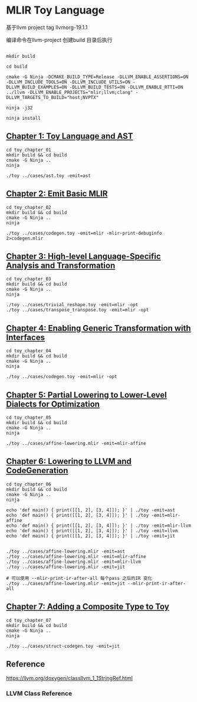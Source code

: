 # MLIR Toy Language

基于llvm project tag llvmorg-19.1.1

编译命令在llvm-project 创建build 目录后执行

```shell

mkdir build

cd build

cmake -G Ninja -DCMAKE_BUILD_TYPE=Release -DLLVM_ENABLE_ASSERTIONS=ON -DLLVM_INCLUDE_TOOLS=ON -DLLVM_INCLUDE_UTILS=ON -DLLVM_BUILD_EXAMPLES=ON -DLLVM_BUILD_TESTS=ON -DLLVM_ENABLE_RTTI=ON ../llvm -DLLVM_ENABLE_PROJECTS="mlir;llvm;clang" -DLLVM_TARGETS_TO_BUILD="host;NVPTX"

ninja -j32

ninja install
```

## [Chapter 1: Toy Language and AST](toy_chapter_01/README.md)

```shell
cd toy_chapter_01
mkdir build && cd build
cmake -G Ninja ..
ninja

./toy ../cases/ast.toy -emit=ast

```

## [Chapter 2: Emit Basic MLIR](toy_chapter_02/README.md)

```shell
cd toy_chapter_02
mkdir build && cd build
cmake -G Ninja ..
ninja

./toy ../cases/codegen.toy -emit=mlir -mlir-print-debuginfo 2>codegen.mlir

```

## [Chapter 3: High-level Language-Specific Analysis and Transformation](toy_chapter_03/README.md)

```shell
cd toy_chapter_03
mkdir build && cd build
cmake -G Ninja ..
ninja

./toy ../cases/trivial_reshape.toy -emit=mlir -opt
./toy ../cases/transpose_transpose.toy -emit=mlir -opt
```

## [Chapter 4: Enabling Generic Transformation with Interfaces](toy_chapter_04/README.md)

```shell
cd toy_chapter_04
mkdir build && cd build
cmake -G Ninja ..
ninja

./toy ../cases/codegen.toy -emit=mlir -opt

```

## [Chapter 5: Partial Lowering to Lower-Level Dialects for Optimization](toy_chapter_05/README.md)


```shell
cd toy_chapter_05
mkdir build && cd build
cmake -G Ninja ..
ninja

./toy ../cases/affine-lowering.mlir -emit=mlir-affine
```


## [Chapter 6: Lowering to LLVM and CodeGeneration](toy_chapter_06/README.md)

```shell
cd toy_chapter_06
mkdir build && cd build
cmake -G Ninja ..
ninja

echo 'def main() { print([[1, 2], [3, 4]]); }' | ./toy -emit=ast
echo 'def main() { print([[1, 2], [3, 4]]); }' | ./toy -emit=mlir-affine
echo 'def main() { print([[1, 2], [3, 4]]); }' | ./toy -emit=mlir-llvm
echo 'def main() { print([[1, 2], [3, 4]]); }' | ./toy -emit=llvm
echo 'def main() { print([[1, 2], [3, 4]]); }' | ./toy -emit=jit


./toy ../cases/affine-lowering.mlir -emit=ast
./toy ../cases/affine-lowering.mlir -emit=mlir-affine
./toy ../cases/affine-lowering.mlir -emit=mlir-llvm
./toy ../cases/affine-lowering.mlir -emit=jit

# 可以使用 --mlir-print-ir-after-all 每个pass 之后的IR 变化
./toy ../cases/affine-lowering.mlir -emit=jit --mlir-print-ir-after-all
```


## [Chapter 7: Adding a Composite Type to Toy](toy_chapter_07/README.md)

```shell
cd toy_chapter_07
mkdir build && cd build
cmake -G Ninja ..
ninja

./toy ../cases/struct-codegen.toy -emit=jit

```


## Reference

https://llvm.org/doxygen/classllvm_1_1StringRef.html

### LLVM Class Reference

